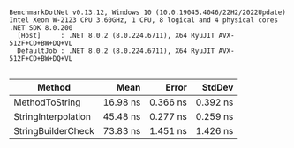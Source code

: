 ```

BenchmarkDotNet v0.13.12, Windows 10 (10.0.19045.4046/22H2/2022Update)
Intel Xeon W-2123 CPU 3.60GHz, 1 CPU, 8 logical and 4 physical cores
.NET SDK 8.0.200
  [Host]     : .NET 8.0.2 (8.0.224.6711), X64 RyuJIT AVX-512F+CD+BW+DQ+VL
  DefaultJob : .NET 8.0.2 (8.0.224.6711), X64 RyuJIT AVX-512F+CD+BW+DQ+VL


```
| Method              | Mean     | Error    | StdDev   |
|-------------------- |---------:|---------:|---------:|
| MethodToString      | 16.98 ns | 0.366 ns | 0.392 ns |
| StringInterpolation | 45.48 ns | 0.277 ns | 0.259 ns |
| StringBuilderCheck  | 73.83 ns | 1.451 ns | 1.426 ns |

